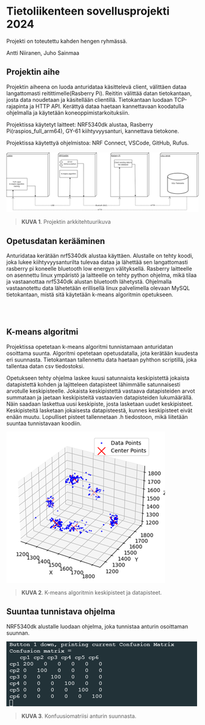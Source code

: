 # Tietoliikenteen sovellusprojekti 2024
Projekti on toteutettu kahden hengen ryhmässä.

Antti Niiranen, Juho Sainmaa

## Projektin aihe
Projektin aiheena on luoda anturidataa käsittelevä client, välittäen dataa langattomasti reitittimelle(Rasberry Pi). Reititin välittää datan tietokantaan, josta data noudetaan ja käsitellään clientillä.
Tietokantaan luodaan TCP-rajapinta ja HTTP API. Kerättyä dataa haetaan kannettavaan koodatulla ohjelmalla ja käytetään koneoppimistarkoituksiin.


Projektissa käytetyt laitteet: NRF5340dk alustaa, Rasberry Pi(raspios_full_arm64), GY-61 kiihtyvyysanturi, kannettava tietokone.

Projektissa käytettyä ohjelmistoa: NRF Connect, VSCode, GitHub, Rufus.
<br></br>
![Projektin arkkitehtuurikuva](Arkkitehtuurikuva.drawio.png)
> **KUVA 1**. Projektin arkkitehtuurikuva


## Opetusdatan kerääminen
Anturidataa kerätään nrf5340dk alustaa käyttäen. Alustalle on tehty koodi, joka lukee kiihtyvyysanturilta tulevaa dataa ja lähettää sen langattomasti rasberry pi koneelle bluetooth low energyn välityksellä.
Rasberry laitteelle on asennettu linux ympäristö ja laitteelle on tehty python ohjelma, mikä tilaa ja vastaanottaa nrf5340dk alustan bluetooth lähetystä.
Ohjelmalla vastaanotettu data lähetetään erillisellä linux palvelimella olevaan MySQL tietokantaan, mistä sitä käytetään k-means algoritmin opetukseen.

<br></br>
## K-means algoritmi
Projektissa opetetaan k-means algoritmi tunnistamaan anturidatan osoittama suunta. Algoritmi opetetaan opetusdatalla, jota kerätään kuudesta eri suunnasta.
Tietokantaan tallennettu data haetaan pyhthon scriptillä, joka tallentaa datan csv tiedostoksi.

Opetukseen tehty ohjelma laskee kuusi satunnaista keskipistettä jokaista datapistettä kohden ja lajitteleen datapisteet lähimmälle satunnaisesti arvotulle keskipisteelle.
Jokaista keskipistettä vastaava datapisteiden arvot summataan ja jaetaan keskipisteitä vastaavien datapisteiden lukumäärällä. Näin saadaan laskettua uusi keskipiste, josta lasketaan uudet keskipisteet.
Keskipisteitä lasketaan jokaisesta datapisteestä, kunnes keskipisteet eivät enään muutu. Lopulliset pisteet tallennetaan .h tiedostoon, mikä liitetään suuntaa tunnistavaan koodiin.

![K-means algoritmin keskipisteet ja datapisteet.](centrepoints.PNG)
> **KUVA 2**. K-means algoritmin keskipisteet ja datapisteet.


## Suuntaa tunnistava ohjelma
NRF5340dk alustalle luodaan ohjelma, joka tunnistaa anturin osoittaman suunnan.

![Konfuusiomatriisi anturin suunnasta.](confusionmatrix.PNG)
> **KUVA 3**. Konfuusiomatriisi anturin suunnasta.
